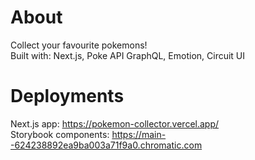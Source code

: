 # About

Collect your favourite pokemons! <br />
Built with: Next.js, Poke API GraphQL, Emotion, Circuit UI

# Deployments

Next.js app: https://pokemon-collector.vercel.app/ <br />
Storybook components: https://main--624238892ea9ba003a71f9a0.chromatic.com
